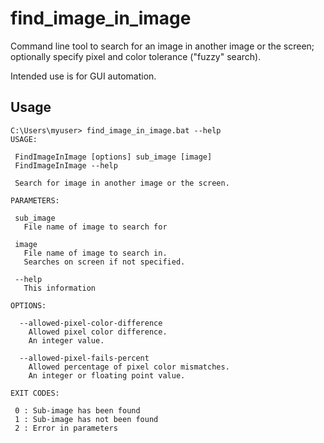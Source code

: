 # find_image_in_image
Command line tool to search for an image in another image or the screen; optionally specify pixel and color tolerance ("fuzzy" search).

Intended use is for GUI automation.

## Usage
    C:\Users\myuser> find_image_in_image.bat --help
    USAGE:
    
     FindImageInImage [options] sub_image [image]
     FindImageInImage --help
    
     Search for image in another image or the screen.
    
    PARAMETERS:
    
     sub_image
       File name of image to search for
    
     image
       File name of image to search in.
       Searches on screen if not specified.
    
     --help
       This information
    
    OPTIONS:
    
      --allowed-pixel-color-difference
        Allowed pixel color difference.
        An integer value.
    
      --allowed-pixel-fails-percent
        Allowed percentage of pixel color mismatches.
        An integer or floating point value.
    
    EXIT CODES:
    
     0 : Sub-image has been found
     1 : Sub-image has not been found
     2 : Error in parameters
